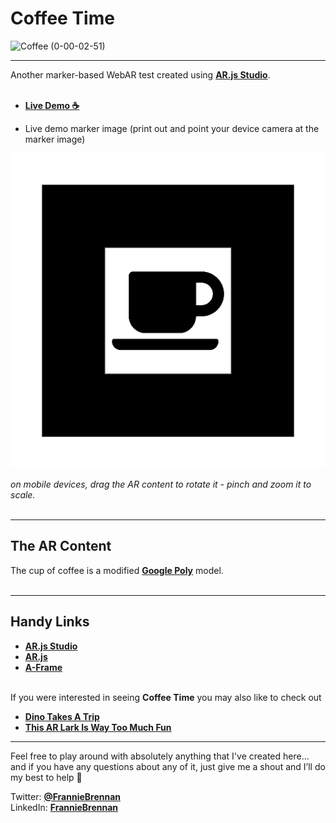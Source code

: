 # Coffee Time

![Coffee (0-00-02-51)](https://user-images.githubusercontent.com/3405072/93495121-aebd0f80-f905-11ea-91db-cfd5d5f36dc2.png)

---

Another marker-based WebAR test created using <a href="https://github.com/AR-js-org/studio" target="">**AR.js Studio**</a>.
<br><br>
- <a href="https://franbrennan.github.io/coffeetime" target="">**Live Demo ☕**</a>

- Live demo marker image (print out and point your device camera at the marker image) 

![marker](https://raw.githubusercontent.com/franbrennan/coffeetime/master/marker.png)

_on mobile devices, drag the AR content to rotate it - pinch and zoom it to scale._
<br><br>

---

## The AR Content
The cup of coffee is a modified <a href="https://poly.google.com/view/1HpVP5w2x1D" target="">**Google Poly**</a> model.
<br><br>

---
## Handy Links
- <a href="https://github.com/AR-js-org/studio" target="">**AR.js Studio**</a>
- <a href="https://github.com/AR-js-org" target="">**AR.js**</a>
- <a href="https://github.com/aframevr/aframe" target="">**A-Frame**</a>
<br><br>

If you were interested in seeing **Coffee Time** you may also like to check out<br>
- <a href="https://github.com/franbrennan/dinotakesatrip" target="">**Dino Takes A Trip**</a><br> 
- <a href="https://github.com/franbrennan/thisiswaytoomuchfun" target="">**This AR Lark Is Way Too Much Fun**</a>

---


Feel free to play around with absolutely anything that I've created here... and if you have any questions about any of it, just give me a shout and I’ll do my best to help 🙂

Twitter: <a href="https://twitter.com/FrannieBrennan" target="">**@FrannieBrennan**</a><br>
LinkedIn: <a href="https://www.linkedin.com/in/franniebrennan" target="">**FrannieBrennan**</a>  

